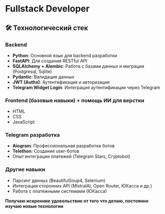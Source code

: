 # Fullstack Developer

## 🛠 Технологический стек

### Backend
- **Python**: Основной язык для backend разработки
- **FastAPI**: Для создания RESTful API
- **SQLAlchemy + Alembic**: Работа с базами данных и миграции (Postgresql, Sqlite)
- **Pydantic**: Валидация данных
- **JWT (Authx)**: Аутентификация и авторизация
- **Telegram Widget Login**: Интеграция аутентификации через Telegram

### Frontend (базовые навыки) + помощь ИИ для верстки
- HTML
- CSS
- JavaScript

### Telegram разработка
- **Aiogram**: Профессиональная разработка ботов
- **Telethon**: Создание user-ботов
- Опыт интеграции платежей (Telegram Stars, Cryptobot)

### Другие навыки
- Парсинг данных (BeautifulSoup4, Selenium)
- Интеграция сторонних API (MistralAI, Open Router, ЮКасса и др.)
- Работа с платежными системами (ЮКасса)

**Получаю искренние удовольствие от того что делаю, постоянно изучаю новые технологии**
